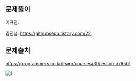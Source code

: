 ## 문제풀이
이규진: 

김진섭: https://githubseob.tistory.com/22
## 문제출처
https://programmers.co.kr/learn/courses/30/lessons/76501

![1](https://user-images.githubusercontent.com/83795383/128619541-9d2a131c-c639-4401-ada4-d02786a1d165.jpg)
